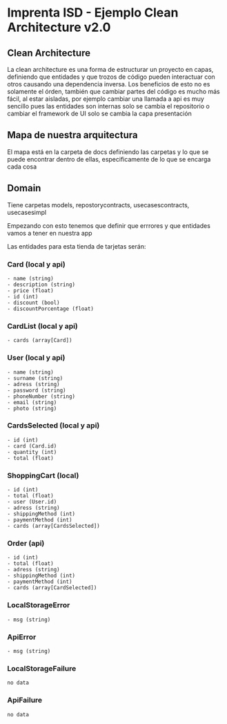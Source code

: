 # Imprenta ISD - Ejemplo Clean Architecture v2.0

## Clean Architecture

La clean architecture es una forma de estructurar un proyecto en capas, 
definiendo que entidades y que trozos de código pueden interactuar con otros
causando una dependencia inversa.
Los beneficios de esto no es solamente el órden, también que cambiar partes 
del código es mucho más fácil, al estar aisladas, por ejemplo cambiar una 
llamada a api es muy sencillo pues las entidades son internas solo se cambia el
repositorio o cambiar el framework de UI solo se cambia la capa presentación

## Mapa de nuestra arquitectura

El mapa está en la carpeta de docs definiendo las carpetas
y lo que se puede encontrar dentro de ellas, especificamente
de lo que se encarga cada cosa


## Domain

Tiene carpetas models, repostorycontracts, usecasescontracts, usecasesimpl

Empezando con esto tenemos que definir que errrores y que entidades vamos a 
tener en nuestra app

Las entidades para esta tienda de tarjetas serán: 

### Card (local y api)
    - name (string)
    - description (string)
    - price (float)
    - id (int)
    - discount (bool)
    - discountPorcentage (float)

### CardList (local y api)
    - cards (array[Card])

### User (local y api)
    - name (string)
    - surname (string)
    - adress (string)
    - password (string)
    - phoneNumber (string)
    - email (string)
    - photo (string)

### CardsSelected (local y api)
    - id (int)
    - card (Card.id)
    - quantity (int)
    - total (float)

### ShoppingCart (local)
    - id (int)
    - total (float)
    - user (User.id)
    - adress (string)
    - shippingMethod (int)
    - paymentMethod (int)
    - cards (array[CardsSelected])

### Order (api)
    - id (int)
    - total (float)
    - adress (string)
    - shippingMethod (int)
    - paymentMethod (int)
    - cards (array[CardSelected])

### LocalStorageError
    - msg (string)

### ApiError
    - msg (string)

### LocalStorageFailure
    no data

### ApiFailure
    no data

